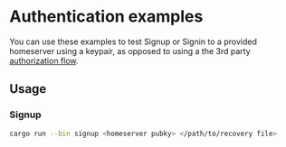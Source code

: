 # Authentication examples

You can use these examples to test Signup or Signin to a provided homeserver using a keypair,
as opposed to using a the 3rd party [authorization flow](../authz).


## Usage 

### Signup

```bash
cargo run --bin signup <homeserver pubky> </path/to/recovery file>
```

